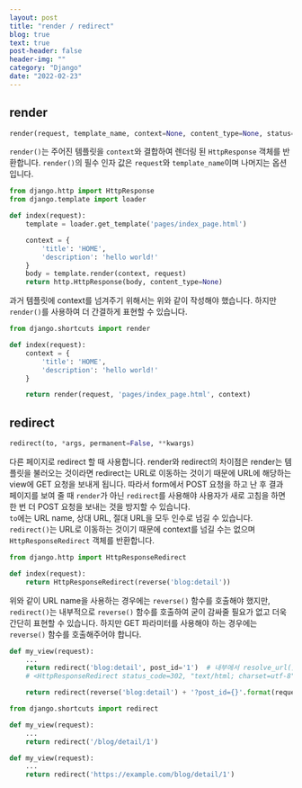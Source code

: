 ```yaml
---
layout: post
title: "render / redirect"
blog: true
text: true
post-header: false
header-img: ""
category: "Django"
date: "2022-02-23"
---
```

## render
```py
render(request, template_name, context=None, content_type=None, status=None, using=None)
```
```render()```는 주어진 템플릿을 ```context```와 결합하여 렌더링 된 ```HttpResponse``` 객체를 반환합니다.
```render()```의 필수 인자 값은 ```request```와 ```template_name```이며 나머지는 옵션입니다.

```py
from django.http import HttpResponse
from django.template import loader

def index(request):
    template = loader.get_template('pages/index_page.html')

    context = {
        'title': 'HOME',
        'description': 'hello world!'
    }
    body = template.render(context, request)
    return http.HttpResponse(body, content_type=None)
```
과거 템플릿에 context를 넘겨주기 위해서는 위와 같이 작성해야 했습니다. 하지만 ```render()```를 사용하여 더 간결하게 표현할 수 있습니다.
```py
from django.shortcuts import render

def index(request):
    context = {
        'title': 'HOME',
        'description': 'hello world!'
    }

    return render(request, 'pages/index_page.html', context)
```

## redirect
```py
redirect(to, *args, permanent=False, **kwargs)
```
다른 페이지로 redirect 할 때 사용합니다. render와 redirect의 차이점은 render는 템플릿을 불러오는 것이라면 redirect는 URL로 이동하는 것이기 때문에 URL에 해당하는 view에 GET 요청을 보내게 됩니다. 따라서 form에서 POST 요청을 하고 난 후 결과 페이지를 보여 줄 때 ```render```가 아닌 ```redirect```를 사용해야 사용자가 새로 고침을 하면 한 번 더 POST 요청을 보내는 것을 방지할 수 있습니다.  
```to```에는 URL name, 상대 URL, 절대 URL을 모두 인수로 넘길 수 있습니다. ```redirect()```는 URL로 이동하는 것이기 때문에 context를 넘길 수는 없으며 ```HttpResponseRedirect``` 객체를 반환합니다.
```py
from django.http import HttpResponseRedirect

def index(request):
    return HttpResponseRedirect(reverse('blog:detail'))
```
위와 같이 URL name을 사용하는 경우에는 ```reverse()``` 함수를 호출해야 했지만, ```redirect()```는 내부적으로 ```reverse()``` 함수를 호출하여 굳이 감싸줄 필요가 없고 더욱 간단히 표현할 수 있습니다. 하지만 GET 파라미터를 사용해야 하는 경우에는 ```reverse()``` 함수를 호출해주어야 합니다.
```py
def my_view(request):
    ...
    return redirect('blog:detail', post_id='1')  # 내부에서 resolve_url()을 호출
    # <HttpResponseRedirect status_code=302, "text/html; charset=utf-8", url="/blog/detail/1/">

    return redirect(reverse('blog:detail') + '?post_id={}'.format(request.POST['post_id'])
```
```py
from django.shortcuts import redirect

def my_view(request):
    ...
    return redirect('/blog/detail/1')
```
```py
def my_view(request):
    ...
    return redirect('https://example.com/blog/detail/1')
```